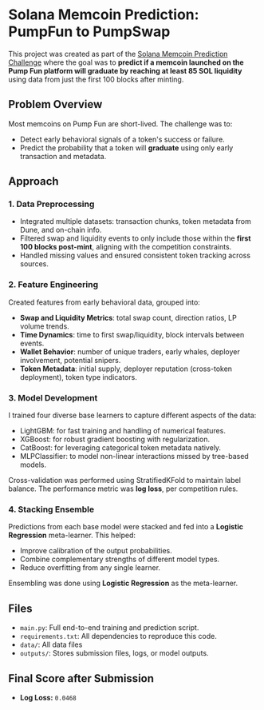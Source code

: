 # Solana Memcoin Prediction: PumpFun to PumpSwap

This project was created as part of the [Solana Memcoin Prediction Challenge](https://www.kaggle.com/competitions/solana-skill-sprint-memcoin-graduation/overview) where the goal was to **predict if a memcoin launched on the Pump Fun platform will graduate by reaching at least 85 SOL liquidity** using data from just the first 100 blocks after minting.

## Problem Overview

Most memcoins on Pump Fun are short-lived. The challenge was to:
- Detect early behavioral signals of a token's success or failure.
- Predict the probability that a token will **graduate** using only early transaction and metadata.

## Approach

### 1. Data Preprocessing

- Integrated multiple datasets: transaction chunks, token metadata from Dune, and on-chain info.
- Filtered swap and liquidity events to only include those within the **first 100 blocks post-mint**, aligning with the competition constraints.
- Handled missing values and ensured consistent token tracking across sources.

### 2. Feature Engineering

Created features from early behavioral data, grouped into:

- **Swap and Liquidity Metrics**: total swap count, direction ratios, LP volume trends.
- **Time Dynamics**: time to first swap/liquidity, block intervals between events.
- **Wallet Behavior**: number of unique traders, early whales, deployer involvement, potential snipers.
- **Token Metadata**: initial supply, deployer reputation (cross-token deployment), token type indicators.

### 3. Model Development

I trained four diverse base learners to capture different aspects of the data:

- LightGBM: for fast training and handling of numerical features.
- XGBoost: for robust gradient boosting with regularization.
- CatBoost: for leveraging categorical token metadata natively.
- MLPClassifier: to model non-linear interactions missed by tree-based models.

Cross-validation was performed using StratifiedKFold to maintain label balance. The performance metric was **log loss**, per competition rules.

### 4. Stacking Ensemble

Predictions from each base model were stacked and fed into a **Logistic Regression** meta-learner. This helped:

- Improve calibration of the output probabilities.
- Combine complementary strengths of different model types.
- Reduce overfitting from any single learner.

Ensembling was done using **Logistic Regression** as the meta-learner.

## Files

- `main.py`: Full end-to-end training and prediction script.
- `requirements.txt`: All dependencies to reproduce this code.
- `data/`: All data files
- `outputs/`: Stores submission files, logs, or model outputs.

## Final Score after Submission

- **Log Loss:** `0.0468`

